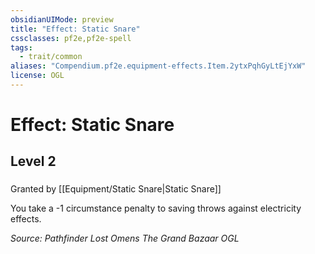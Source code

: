 ```yaml
---
obsidianUIMode: preview
title: "Effect: Static Snare"
cssclasses: pf2e,pf2e-spell
tags:
  - trait/common
aliases: "Compendium.pf2e.equipment-effects.Item.2ytxPqhGyLtEjYxW"
license: OGL
---
```

# Effect: Static Snare
## Level 2
### 






Granted by [[Equipment/Static Snare|Static Snare]]

You take a -1 circumstance penalty to saving throws against electricity effects.

*Source: Pathfinder Lost Omens The Grand Bazaar*
*OGL*